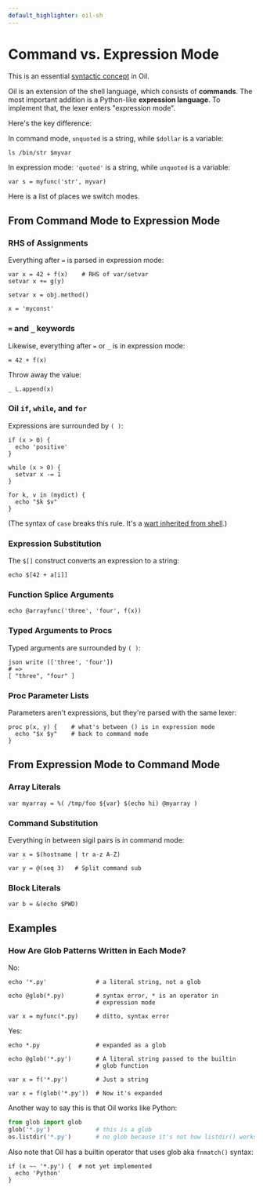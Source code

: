 ```yaml
---
default_highlighter: oil-sh
---
```


Command vs. Expression Mode
===========================

This is an essential [syntactic concept](syntactic-concepts.html) in Oil.

Oil is an extension of the shell language, which consists of **commands**.  The
most important addition is a Python-like **expression language**.  To implement
that, the lexer enters "expression mode".

Here's the key difference:

 In command mode, `unquoted` is a string, while `$dollar` is a variable:

    ls /bin/str $myvar

In expression mode: `'quoted'` is a string, while `unquoted` is a variable:

    var s = myfunc('str', myvar)


<div id="toc">
</div>

Here is a list of places we switch modes.

<!--
Example:

    # Parsed in command mode
    echo "hello $name"

    # the RHS of an assignment is parsed as an expression
    var x = 42 + a[i]

    # The arguments inside function calls expressions
    echo $[len(s.strip())]
-->

## From Command Mode to Expression Mode

### RHS of Assignments

Everything after `=` is parsed in expression mode:

    var x = 42 + f(x)    # RHS of var/setvar
    setvar x += g(y)

    setvar x = obj.method()   

    x = 'myconst'

### `=` and `_` keywords

Likewise, everything after `=` or `_` is in expression mode:

    = 42 + f(x)

Throw away the value:

    _ L.append(x)

### Oil `if`, `while`, and `for`

Expressions are surrounded by `( )`:

    if (x > 0) { 
      echo 'positive'
    }
    
    while (x > 0) {
      setvar x -= 1
    }
    
    for k, v in (mydict) { 
      echo "$k $v"
    }

(The syntax of `case` breaks this rule.  It's a [wart inherited from
shell](warts.html#case-patterns-are-in-parens-but-theyre-words-not-expressions).)

### Expression Substitution

The `$[]` construct converts an expression to a string:

    echo $[42 + a[i]]

### Function Splice Arguments

    echo @arrayfunc('three', 'four', f(x))

### Typed Arguments to Procs

Typed arguments are surrounded by `( )`:

    json write (['three', 'four'])
    # =>
    [ "three", "four" ]

### Proc Parameter Lists

Parameters aren't expressions, but they're parsed with the same lexer:

    proc p(x, y) {    # what's between () is in expression mode
      echo "$x $y"    # back to command mode
    }

## From Expression Mode to Command Mode

### Array Literals

    var myarray = %( /tmp/foo ${var} $(echo hi) @myarray )

### Command Substitution

Everything in between sigil pairs is in command mode:

    var x = $(hostname | tr a-z A-Z) 

    var y = @(seq 3)   # Split command sub

### Block Literals

    var b = &(echo $PWD)

## Examples

### How Are Glob Patterns Written in Each Mode?

No:

    echo '*.py'              # a literal string, not a glob

    echo @glob(*.py)         # syntax error, * is an operator in 
                             # expression mode

    var x = myfunc(*.py)     # ditto, syntax error

Yes:

    echo *.py                # expanded as a glob

    echo @glob('*.py')       # A literal string passed to the builtin
                             # glob function

    var x = f('*.py')        # Just a string

    var x = f(glob('*.py'))  # Now it's expanded

Another way to say this is that Oil works like Python:

```python
from glob import glob
glob('*.py')             # this is a glob
os.listdir('*.py')       # no glob because it's not how listdir() works
```

Also note that Oil has a builtin operator that uses glob aka `fnmatch()`
syntax:

    if (x ~~ '*.py') {  # not yet implemented
      echo 'Python'
    }


